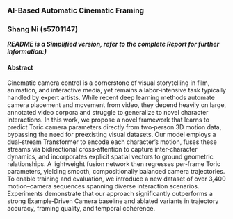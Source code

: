 ### AI-Based Automatic Cinematic Framing
### Shang Ni (s5701147)
___README is a Simplified version, refer to the complete Report for further information:)___

#### Abstract                                                 
Cinematic camera control is a cornerstone of visual storytelling in film, animation, and interactive media, yet remains a labor‑intensive task typically handled by expert artists. While recent deep learning methods automate camera placement and movement from video, they depend heavily on large, annotated video corpora and struggle to generalize to novel character interactions. In this work, we propose a novel framework that learns to predict Toric camera parameters directly from two‑person 3D motion data, bypassing the need for preexisting visual datasets. Our model employs a dual‑stream Transformer to encode each character’s motion, fuses these streams via bidirectional cross‑attention to capture inter‑character dynamics, and incorporates explicit spatial vectors to ground geometric relationships. A lightweight fusion network then regresses per‑frame Toric parameters, yielding smooth, compositionally balanced camera trajectories. To enable training and evaluation, we introduce a new dataset of over 3,400 motion–camera sequences spanning diverse interaction scenarios. Experiments demonstrate that our approach significantly outperforms a strong Example‑Driven Camera baseline and ablated variants in trajectory accuracy, framing quality, and temporal coherence.








